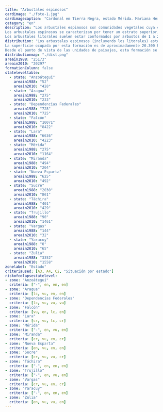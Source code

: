 ```yaml
---
title: "Arbustales espinosos"
cardimage: "./foto-1.jpg"
cardimagecaption: "Cardonal en Tierra Negra, estado Mérida. Mariana Hernández-Montilla"
category: "en"
description: "Los arbustales espinosos son comunidades vegetales cuya composición florística está conformada por cactáceas, arbustos y arbolitos bajos (usualmente <5 m de alto), la mayoría provistos con espinas (Huber & Alarcón 1988). A lo largo de su distribución en Venezuela, se encuentran en un gradiente que abarca desde áreas dominadas estrictamente por cactáceas que reciben el nombre de cardonal (Fotos 1 y 2), hasta otras donde predominan especies de leguminosas con espinas (e.g. Prosopis sp.) señaladas como espinar (Fotos 3 y 4). La condición más frecuente en estas comunidades vegetales es una mezcla de espinares y cardonales (Fotos 5 y 6), que pueden tener zonas con suelos relativamente desprovistos de vegetación (Fotos 1, 2 y 5). Un subtipo de esta formación vegetal son los arbustales litorales (Foto 3), que se diferencian principalmente por su ubicación en las zonas costeras y por la presencia de especies con mayor tolerancia a la concentración de sales y, en algunos casos, a una menor disponibilidad de agua. La composición de especies a lo largo de la distribución de los arbustales espinosos responde a la disponibilidad de agua, tipos de suelo y salinidad, entre otros aspectos ambientales. Esta formación se desarrolla en ambientes secos o muy secos con temperaturas anuales superiores a los 24°C (macrotérmicos) y generalmente con una pluviosidad anual inferior a los 600 mm, con algunas excepciones.<br><br>
Los arbustales espinosos se caracterizan por tener un estrato superior, cuyo dosel asciende hasta 3 y 6 m de altura y puede mostrar diferentes grados de apertura. Está constituido principalmente por mimosáceas, cesalpináceas y caparidáceas de los géneros Prosopis, Acacia, Cercidium y Capparis. Se observan cactáceas columnares emergentes, de los géneros Stenocereus, Subpilocereus y Pilosocereus, que alcanzan entre 6 y 8 m de altura. En el estrato intermedio, entre 0,5 y 2 m, destacan especies de los géneros Croton, Opuntia, Jatropha y Cnidoscolus. En el estrato inferior se encuentran plantas herbáceas de los géneros Lantana, Digitaria, Evolvulus, Sida, Sporobolus y cactáceas de los géneros Opuntia, Mammillaria y Melocactus (Soriano & Ruiz 2003, Fernández et al. 2007).<br><br>
Los arbustales litorales suelen estar conformados por arbustos de 1 a 2 m de altura en grupos densos, formando barreras contra el viento, evitando la erosión eólica de los suelos. En ellos predominan especies como el salcedo (Suriana maritima), con flores amarillas, el romerillo (Heliotropium gnaphalodes), de flores blancas, la garrapata de playa (Caesalpinia bonduc), de flores amarillas y una especie de cariaquito con flores violeta (Lantana involucrata), poco común en Venezuela. Las gramíneas presentes en el área sirven como fijadoras de las dunas de arena, en especial la saladilla (Sporobolus virginicus) y la grama (Paspalum vaginatum) [Steyermark 1994]. En las zonas más secas es posible encontrar varias especies de cactus, como la flor de baile (Epiphyllum hookeri), la trepadora pitahaya (Hylocereus lemairei) y el cardón de guanajo (Pilosocereus moritzianus), de tallo erecto ramificado que puede alcanzar 5 m de alto (Steyermark 1994)."
distribution: "Los arbustales espinosos (incluyendo los litorales) están distribuidos en la zona costera desde La Goajira hasta el golfo de Cariaco, en varias de las Dependencias Federales, en la cordillera de los Andes y en la altiplanicie de Barquisimeto, que incluye a Lara y Falcón (Figura 1). De acuerdo con Matteucci (1986), su distribución responde a diferentes causas dependiendo de su ubicación geográfica. En las costas orientadas en dirección este-oeste se asocia a la interacción entre la topografía y el aire fresco del mar Caribe, mientras que en los Andes y la zona de Barquisimeto y Falcón, se asocia más con su ubicación en la sombra de lluvia de las montañas. Se trata de una distribución fragmentada, en particular en la región fisiográfica de montañas.<br><br>
La superficie ocupada por esta formación es de aproximadamente 20.300 km2 (Tabla 1), lo que representa 2% del territorio nacional. Los dos estados con mayor representación de arbustales espinosos son Falcón y Lara, en orden decreciente (Figura 1 y Tabla 1).<br><br>
Desde el punto de vista de las unidades de paisajes, esta formación se concentra en la subregión Sistema de colinas y tierras bajas Lara-Falcón (C1), en la región A, de costas e islas, así como en la subregión Depresión de Maracaibo (B1), la subregión Cordillera de Los Andes (D2) y en menor proporción, en dos sectores de las subregiones Cordillera de la Costa Central (D43) y Oriental (D51) [vid. supra, cap. I: Figura 9]."
distributionmap: "./dist.png"
areain1988: "25173"
areain2010: "20297"
formationColumn: false
stateleveltable:
  - state: "Anzoátegui"
    areain1988: "52"
    areain2010: "428"
  - state: "Aragua"
    areain1988: "275"
    areain2010: "233"
  - state: "Dependencias Federales"
    areain1988: "728"
    areain2010: "725"
  - state: "Falcón"
    areain1988: "10071"
    areain2010: "8422"
  - state: "Lara"
    areain1988: "6636"
    areain2010: "4223"
  - state: "Mérida"
    areain1988: "275"
    areain2010: "1164"
  - state: "Miranda"
    areain1988: "494"
    areain2010: "204"
  - state: "Nueva Esparta"
    areain1988: "625"
    areain2010: "492"
  - state: "Sucre"
    areain1988: "2030"
    areain2010: "861"
  - state: "Táchira"
    areain1988: "401"
    areain2010: "429"
  - state: "Trujillo"
    areain1988: "90"
    areain2010: "1461"
  - state: "Vargas"
    areain1988: "144"
    areain2010: "32"
  - state: "Yaracuy"
    areain1988: "0"
    areain2010: "65"
  - state: "Zulia"
    areain1988: "3352"
    areain2010: "1558"
zonelabel: "Estado"
criteriaused: [A3, A4, C2, "Situación por estado"]
riskofcolapsestatelevel:
- zone: "Anzoátegui"
  criteria: ["-", en, en, en]
- zone: "Aragua"
  criteria: [lc, vu, en, en]
- zone: "Dependencias Federales"
  criteria: [lc, vu, vu, vu]
- zone: "Falcón"
  criteria: [vu, en, lc, en]
- zone: "Lara"
  criteria: [cr, vu, lc, cr]
- zone: "Mérida"
  criteria: ["-", en, vu, en]
- zone: "Miranda"
  criteria: [cr, vu, en, cr]
- zone: "Nueva Esparta"
  criteria: [en, vu, en, en]
- zone: "Sucre"
  criteria: [cr, vu, vu, cr]
- zone: "Táchira"
  criteria: ["-", en, en, en]
- zone: "Trujillo"
  criteria: ["-", en, vu, en]
- zone: "Vargas"
  criteria: [cr, vu, en, cr]
- zone: "Yaracuy"
  criteria: ["-", en, en, en]
- zone: "Zulia"
  criteria: [en, vu, vu, en]
---
```

